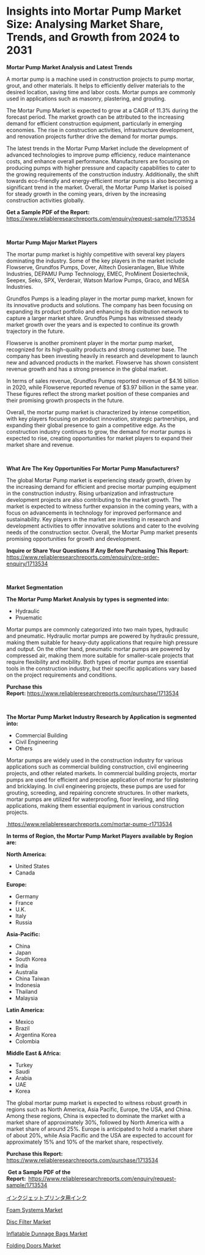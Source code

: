 <p><h1>Insights into Mortar Pump Market Size: Analysing Market Share, Trends, and Growth from 2024 to 2031</h1></p><p><strong>Mortar Pump Market Analysis and Latest Trends</strong></p>
<p><p>A mortar pump is a machine used in construction projects to pump mortar, grout, and other materials. It helps to efficiently deliver materials to the desired location, saving time and labor costs. Mortar pumps are commonly used in applications such as masonry, plastering, and grouting.</p><p>The Mortar Pump Market is expected to grow at a CAGR of 11.3% during the forecast period. The market growth can be attributed to the increasing demand for efficient construction equipment, particularly in emerging economies. The rise in construction activities, infrastructure development, and renovation projects further drive the demand for mortar pumps.</p><p>The latest trends in the Mortar Pump Market include the development of advanced technologies to improve pump efficiency, reduce maintenance costs, and enhance overall performance. Manufacturers are focusing on producing pumps with higher pressure and capacity capabilities to cater to the growing requirements of the construction industry. Additionally, the shift towards eco-friendly and energy-efficient mortar pumps is also becoming a significant trend in the market. Overall, the Mortar Pump Market is poised for steady growth in the coming years, driven by the increasing construction activities globally.</p></p>
<p><strong>Get a Sample PDF of the Report:&nbsp;</strong> <a href="https://www.reliableresearchreports.com/enquiry/request-sample/1713534">https://www.reliableresearchreports.com/enquiry/request-sample/1713534</a></p>
<p>&nbsp;</p>
<p><strong>Mortar Pump Major Market Players</strong></p>
<p><p>The mortar pump market is highly competitive with several key players dominating the industry. Some of the key players in the market include Flowserve, Grundfos Pumps, Dover, Alltech Dosieranlagen, Blue White Industries, DEPAMU Pump Technology, EMEC, ProMinent Dosiertechnik, Seepex, Seko, SPX, Verderair, Watson Marlow Pumps, Graco, and MESA Industries.</p><p>Grundfos Pumps is a leading player in the mortar pump market, known for its innovative products and solutions. The company has been focusing on expanding its product portfolio and enhancing its distribution network to capture a larger market share. Grundfos Pumps has witnessed steady market growth over the years and is expected to continue its growth trajectory in the future.</p><p>Flowserve is another prominent player in the mortar pump market, recognized for its high-quality products and strong customer base. The company has been investing heavily in research and development to launch new and advanced products in the market. Flowserve has shown consistent revenue growth and has a strong presence in the global market.</p><p>In terms of sales revenue, Grundfos Pumps reported revenue of $4.16 billion in 2020, while Flowserve reported revenue of $3.97 billion in the same year. These figures reflect the strong market position of these companies and their promising growth prospects in the future.</p><p>Overall, the mortar pump market is characterized by intense competition, with key players focusing on product innovation, strategic partnerships, and expanding their global presence to gain a competitive edge. As the construction industry continues to grow, the demand for mortar pumps is expected to rise, creating opportunities for market players to expand their market share and revenue.</p></p>
<p>&nbsp;</p>
<p><strong>What Are The Key Opportunities For Mortar Pump Manufacturers?</strong></p>
<p><p>The global Mortar Pump market is experiencing steady growth, driven by the increasing demand for efficient and precise mortar pumping equipment in the construction industry. Rising urbanization and infrastructure development projects are also contributing to the market growth. The market is expected to witness further expansion in the coming years, with a focus on advancements in technology for improved performance and sustainability. Key players in the market are investing in research and development activities to offer innovative solutions and cater to the evolving needs of the construction sector. Overall, the Mortar Pump market presents promising opportunities for growth and development.</p></p>
<p><strong>Inquire or Share Your Questions If Any Before Purchasing This Report:</strong> <a href="https://www.reliableresearchreports.com/enquiry/pre-order-enquiry/1713534">https://www.reliableresearchreports.com/enquiry/pre-order-enquiry/1713534</a></p>
<p>&nbsp;</p>
<p><strong>Market Segmentation</strong></p>
<p><strong>The Mortar Pump Market Analysis by types is segmented into:</strong></p>
<p><ul><li>Hydraulic</li><li>Pnuematic</li></ul></p>
<p><p>Mortar pumps are commonly categorized into two main types, hydraulic and pneumatic. Hydraulic mortar pumps are powered by hydraulic pressure, making them suitable for heavy-duty applications that require high pressure and output. On the other hand, pneumatic mortar pumps are powered by compressed air, making them more suitable for smaller-scale projects that require flexibility and mobility. Both types of mortar pumps are essential tools in the construction industry, but their specific applications vary based on the project requirements and conditions.</p></p>
<p><strong>Purchase this Report:&nbsp;</strong><a href="https://www.reliableresearchreports.com/purchase/1713534">https://www.reliableresearchreports.com/purchase/1713534</a></p>
<p>&nbsp;</p>
<p><strong>The Mortar Pump Market Industry Research by Application is segmented into:</strong></p>
<p><ul><li>Commercial Building</li><li>Civil Engineering</li><li>Others</li></ul></p>
<p><p>Mortar pumps are widely used in the construction industry for various applications such as commercial building construction, civil engineering projects, and other related markets. In commercial building projects, mortar pumps are used for efficient and precise application of mortar for plastering and bricklaying. In civil engineering projects, these pumps are used for grouting, screeding, and repairing concrete structures. In other markets, mortar pumps are utilized for waterproofing, floor leveling, and tiling applications, making them essential equipment in various construction projects.</p></p>
<p><a href="https://www.reliableresearchreports.com/mortar-pump-r1713534">&nbsp;https://www.reliableresearchreports.com/mortar-pump-r1713534</a></p>
<p><strong>In terms of Region, the Mortar Pump Market Players available by Region are:</strong></p>
<p>
    <p> <strong> North America: </strong>
        <ul>
            <li>United States</li>
            <li>Canada</li>
        </ul>
        </p> 
    <p> <strong> Europe: </strong>
        <ul>
            <li>Germany</li>
            <li>France</li>
            <li>U.K.</li>
            <li>Italy</li>
            <li>Russia</li>
        </ul>
        </p> 
    <p> <strong> Asia-Pacific: </strong>
        <ul>
            <li>China</li>
            <li>Japan</li>
            <li>South Korea</li>
            <li>India</li>
            <li>Australia</li>
            <li>China Taiwan</li>
            <li>Indonesia</li>
            <li>Thailand</li>
            <li>Malaysia</li>
        </ul>
        </p> 
    <p> <strong> Latin America: </strong>
        <ul>
            <li>Mexico</li>
            <li>Brazil</li>
            <li>Argentina Korea</li>
            <li>Colombia</li>
        </ul>
        </p> 
    <p> <strong> Middle East & Africa: </strong>
        <ul>
            <li>Turkey</li>
            <li>Saudi</li>
            <li>Arabia</li>
            <li>UAE</li>
            <li>Korea</li>
        </ul>
    </p>
    </p>
<p><p>The global mortar pump market is expected to witness robust growth in regions such as North America, Asia Pacific, Europe, the USA, and China. Among these regions, China is expected to dominate the market with a market share of approximately 30%, followed by North America with a market share of around 25%. Europe is anticipated to hold a market share of about 20%, while Asia Pacific and the USA are expected to account for approximately 15% and 10% of the market share, respectively.</p></p>
<p><strong>Purchase this Report: </strong><a href="https://www.reliableresearchreports.com/purchase/1713534">https://www.reliableresearchreports.com/purchase/1713534</a></p>
<p>&nbsp;<strong>Get a Sample PDF of the Report:&nbsp;&nbsp;</strong><a href="https://www.reliableresearchreports.com/enquiry/request-sample/1713534">https://www.reliableresearchreports.com/enquiry/request-sample/1713534</a></p>
<p><strong></strong></p>
<p><p><a href="https://github.com/moulafa/Market-Research-Report-List-1/blob/main/602201431938.md">インクジェットプリンタ用インク</a></p><p><a href="https://github.com/ruddyyedelwadw/Market-Research-Report-List-2/blob/main/foam-systems-market.md">Foam Systems Market</a></p><p><a href="https://github.com/jaidynmorantestelletmjzya/Market-Research-Report-List-2/blob/main/disc-filter-market.md">Disc Filter Market</a></p><p><a href="https://issuu.com/reportprime-2/docs/inflatable-dunnage-bags-market-size-2030.pptx">Inflatable Dunnage Bags Market</a></p><p><a href="https://issuu.com/reportprime-2/docs/folding-doors-market-size-2030.pptx">Folding Doors Market</a></p></p>